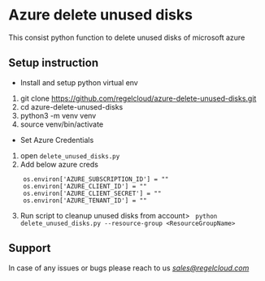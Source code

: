 #  Azure delete unused disks
This consist python function to delete unused disks of microsoft azure 

## Setup instruction

- Install and setup python virtual env
1. git clone https://github.com/regelcloud/azure-delete-unused-disks.git
2. cd azure-delete-unused-disks
3. python3 -m  venv venv
4. source venv/bin/activate

- Set Azure Credentials
1. open `delete_unused_disks.py`
2. Add below azure creds
```
    os.environ['AZURE_SUBSCRIPTION_ID'] = ""
    os.environ['AZURE_CLIENT_ID'] = ""
    os.environ['AZURE_CLIENT_SECRET'] = ""
    os.environ['AZURE_TENANT_ID'] = ""
```
3. Run script to cleanup unused disks from account>
`  python delete_unused_disks.py --resource-group <ResourceGroupName> `

## Support
In case of any issues or bugs please reach to us *sales@regelcloud.com*